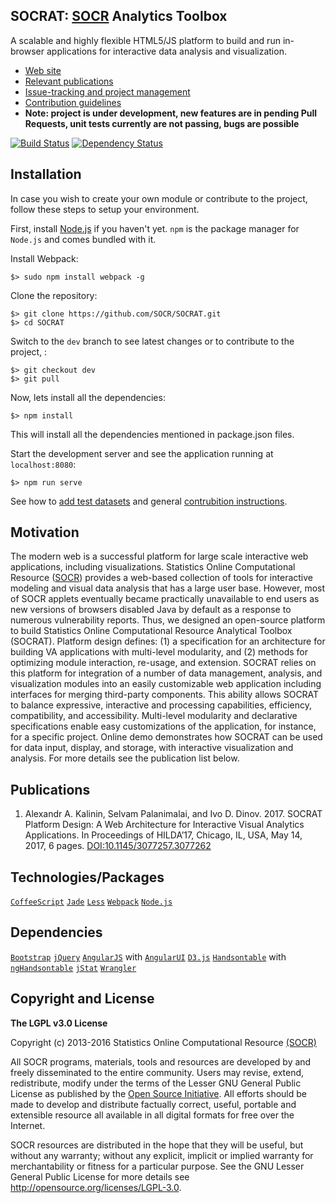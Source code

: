 ## SOCRAT: [SOCR](http://socr.umich.edu) Analytics Toolbox

A scalable and highly flexible HTML5/JS platform to build and run in-browser applications for interactive data analysis and visualization.

* [Web site](http://socr.umich.edu)
* [Relevant publications](#motivation)
* [Issue-tracking and project management](https://github.com/SOCR/SOCRAT-issues)
* [Contribution guidelines](https://github.com/SOCR/SOCRAT/blob/master/CONTRIBUTE.md)
* **Note: project is under development, new features are in pending Pull Requests, unit tests currently are not passing, bugs are possible**

[![Build Status](https://travis-ci.org/SOCR/SOCRAT.svg?branch=master)](https://travis-ci.org/SOCR/SOCRAT)
[![Dependency Status](https://gemnasium.com/SOCR/SOCRAT.png?branch=master)](https://gemnasium.com/SOCR/SOCRAT)

Installation
------------
In case you wish to create your own module or contribute to the project, follow these steps to setup your environment.

First, install [Node.js](http://nodejs.org/) if you haven't yet. `npm` is the package manager for `Node.js` and comes bundled with it.

Install Webpack:

    $> sudo npm install webpack -g

Clone the repository:

    $> git clone https://github.com/SOCR/SOCRAT.git
    $> cd SOCRAT

Switch to the `dev` branch to see latest changes or to contribute to the project, :

    $> git checkout dev
    $> git pull

Now, lets install all the dependencies:

    $> npm install

This will install all the dependencies mentioned in package.json files.

Start the development server and see the application running at `localhost:8080`:

    $> npm run serve

See how to [add test datasets](https://github.com/SOCR/SOCRAT/blob/dev/CONTRIBUTE.md#socr-datasets-for-testing) and general [contrubition instructions](https://github.com/SOCR/SOCRAT/blob/dev/CONTRIBUTE.md).

Motivation
--------------
The modern web is a successful platform for large scale interactive web applications, including visualizations. Statistics Online Computational Resource ([SOCR](http://socr.umich.edu)) provides a
web-based collection of tools for interactive modeling and visual data analysis that has a large user base. However, most of SOCR applets eventually became practically unavailable to end users as new versions of browsers disabled Java by default as a response to numerous vulnerability reports.
Thus, we designed an open-source platform to build Statistics Online Computational Resource
Analytical Toolbox (SOCRAT). Platform design defines: (1) a specification for an architecture for building VA applications with multi-level modularity, and (2) methods for optimizing module
interaction, re-usage, and extension. SOCRAT relies on this platform for integration of a number of data management, analysis, and visualization modules into an easily customizable web application including interfaces for merging third-party components. This ability allows SOCRAT to balance expressive, interactive and processing capabilities, efficiency, compatibility, and accessibility. Multi-level modularity and declarative specifications enable easy customizations of the application, for instance, for a specific project. Online demo demonstrates how SOCRAT can be used for data input, display, and storage, with interactive visualization and analysis.
For more details see the publication list below.

Publications
------
1. Alexandr A. Kalinin, Selvam Palanimalai, and Ivo D. Dinov. 2017. SOCRAT Platform Design: A Web Architecture for Interactive Visual Analytics Applications. In Proceedings of HILDA’17, Chicago, IL, USA, May 14, 2017, 6 pages. [DOI:10.1145/3077257.3077262](http://dx.doi.org/10.1145/3077257.3077262)

Technologies/Packages
----------------
 [`CoffeeScript`](http://coffeescript.org/)
 [`Jade`](http://jade-lang.com/)
 [`Less`](http://lesscss.org/)
 [`Webpack`](https://webpack.github.io/)
 [`Node.js`](http://nodejs.org/)

Dependencies
--------------
 [`Bootstrap`](http://getbootstrap.com/)
 [`jQuery`](https://jquery.com/)
 [`AngularJS`](http://angularjs.org) with [`AngularUI`](https://angular-ui.github.io/)
 [`D3.js`](http://d3js.org)
 [`Handsontable`](http://handsontable.com/) with [`ngHandsontable`](https://handsontable.github.io/ngHandsontable/)
 [`jStat`](https://jstat.github.io/)
 [`Wrangler`](http://vis.stanford.edu/wrangler/)

Copyright and License
----------------------

**The LGPL v3.0 License**

Copyright (c) 2013-2016 Statistics Online Computational Resource [(SOCR)](http://www.StatisticsResource.org)

All SOCR programs, materials, tools and resources are developed by and freely disseminated to the entire community.
Users may revise, extend, redistribute, modify under the terms of the Lesser GNU General Public License
as published by the [Open Source Initiative](http://opensource.org/licenses/). All efforts should be made to develop and distribute
factually correct, useful, portable and extensible resource all available in all digital formats for free over the Internet.

SOCR resources are distributed in the hope that they will be useful, but without
any warranty; without any explicit, implicit or implied warranty for merchantability or
fitness for a particular purpose. See the GNU Lesser General Public License for
more details see http://opensource.org/licenses/LGPL-3.0.
